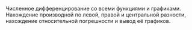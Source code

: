 Численное дифференцирование со всеми функциями и графиками. Нахождение производной по левой, правой и центральной разности, нахождение относительной погрешности и вывод её графиков.